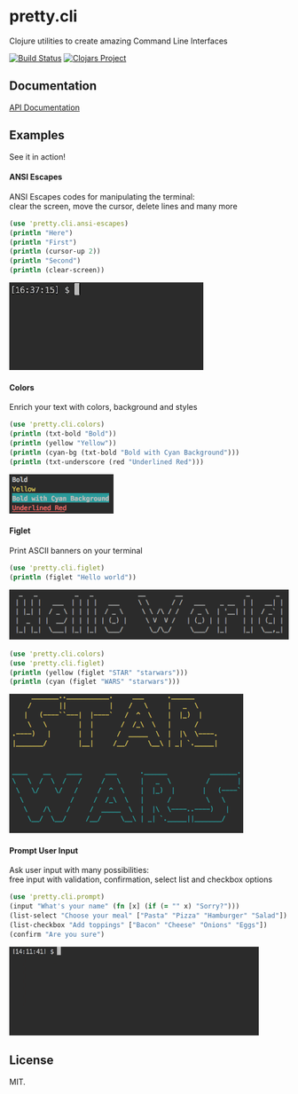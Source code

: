 # pretty.cli

Clojure utilities to create amazing Command Line Interfaces

[![Build Status](https://travis-ci.org/civa86/pretty.cli.svg?branch=master)](https://travis-ci.org/civa86/pretty.cli)
[![Clojars Project](https://img.shields.io/clojars/v/org.clojars.civa86/pretty.cli.svg)](https://clojars.org/org.clojars.civa86/pretty.cli)

## Documentation

[API Documentation](https://civa86.github.io/pretty.cli/) 

## Examples

See it in action!

#### ANSI Escapes

ANSI Escapes codes for manipulating the terminal:<br/> 
clear the screen, move the cursor, delete lines and many more 

```clojure
(use 'pretty.cli.ansi-escapes)
(println "Here")
(println "First")
(println (cursor-up 2))
(println "Second")
(println (clear-screen))
```

![ANSI Escapes](doc/img/ansi_esc.gif "ANSI Escapes")

#### Colors

Enrich your text with colors, background and styles 

```clojure
(use 'pretty.cli.colors)
(println (txt-bold "Bold"))
(println (yellow "Yellow"))
(println (cyan-bg (txt-bold "Bold with Cyan Background")))
(println (txt-underscore (red "Underlined Red")))
```

![Colors](doc/img/colors.png "Colors")

#### Figlet

Print ASCII banners on your terminal

```clojure
(use 'pretty.cli.figlet)
(println (figlet "Hello world"))
```

![hello world](doc/img/hello_world.png "Hello World")

```clojure
(use 'pretty.cli.colors)
(use 'pretty.cli.figlet)
(println (yellow (figlet "STAR" "starwars")))
(println (cyan (figlet "WARS" "starwars")))
```

![star wars](doc/img/star_wars.png "Star Wars")

#### Prompt User Input

Ask user input with many possibilities:<br/>
free input with validation, confirmation, select list and checkbox options

```clojure
(use 'pretty.cli.prompt)
(input "What's your name" (fn [x] (if (= "" x) "Sorry?")))
(list-select "Choose your meal" ["Pasta" "Pizza" "Hamburger" "Salad"])
(list-checkbox "Add toppings" ["Bacon" "Cheese" "Onions" "Eggs"])
(confirm "Are you sure")
```

![Prompt User Input](doc/img/prompt.gif "Prompt User Input")

## License

MIT.
